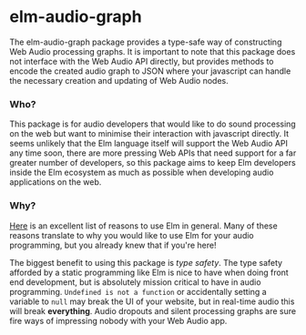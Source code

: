 # elm-audio-graph

The elm-audio-graph package provides a type-safe way of constructing Web Audio processing graphs.
It is important to note that this package does not interface with the Web Audio API
directly, but provides methods to encode the created audio graph to JSON where
your javascript can handle the necessary creation and updating of Web Audio nodes.

### Who?

This package is for audio developers that would like to do sound processing on the
web but want to minimise their interaction with javascript directly. It seems unlikely
that the Elm language itself will support the Web Audio API any time soon, there
are more pressing Web APIs that need support for a far greater number of developers,
so this package aims to keep Elm developers inside the Elm ecosystem as much as
possible when developing audio applications on the web.

### Why?

[Here](https://gist.github.com/ohanhi/41ebfba2c26916dcc367680fb263c91f) is an excellent
list of reasons to use Elm in general. Many of these reasons translate to why you
would like to use Elm for your audio programming, but you already knew that if you're
here!

The biggest benefit to using this package is *type safety*. The type safety afforded
by a static programming like Elm is nice to have when doing front end development, but
is absolutely mission critical to have in audio programming. `Undefined is not a function`
or accidentally setting a variable to `null` may break the UI of your website, but
in real-time audio this will break **everything**. Audio dropouts and silent processing
graphs are sure fire ways of impressing nobody with your Web Audio app.